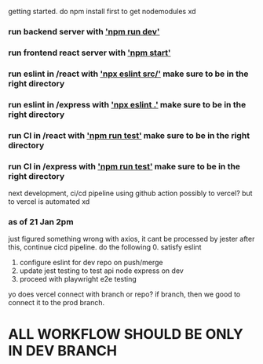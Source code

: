 getting started. do npm install first to get nodemodules xd


### run backend server with ['npm run dev'](command)
### run frontend react server with ['npm start'](command)
### run eslint in /react with ['npx eslint src/'](command) make sure to be in the right directory
### run eslint in /express with ['npx eslint .'](command) make sure to be in the right directory
### run CI in /react with ['npm run test'](command) make sure to be in the right directory
### run CI in /express with ['npm run test'](command) make sure to be in the right directory

next development, ci/cd pipeline using github action
possibly to vercel? but to vercel is automated xd



### as of 21 Jan 2pm
just figured something wrong with axios, it cant be processed by jester
after this, continue cicd pipeline. do the following 
0. satisfy eslint
1. configure eslint for dev repo on push/merge
2. update jest testing to test api node express on dev
3. proceed with playwright e2e testing

yo does vercel connect with branch or repo? if branch, then we good to connect it to the prod branch.


# ALL WORKFLOW SHOULD BE ONLY IN DEV BRANCH #